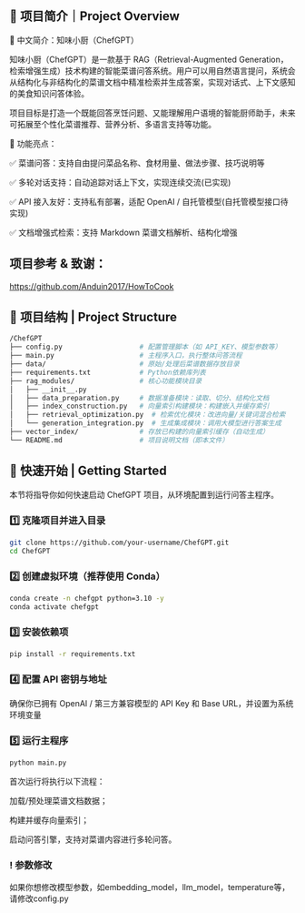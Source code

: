 ## 🧾 项目简介｜Project Overview
📌 中文简介：知味小厨（ChefGPT）

知味小厨（ChefGPT）是一款基于 RAG（Retrieval-Augmented Generation，检索增强生成）技术构建的智能菜谱问答系统。用户可以用自然语言提问，系统会从结构化与非结构化的菜谱文档中精准检索并生成答案，实现对话式、上下文感知的美食知识问答体验。

项目目标是打造一个既能回答烹饪问题、又能理解用户语境的智能厨师助手，未来可拓展至个性化菜谱推荐、营养分析、多语言支持等功能。

🌟 功能亮点：

✅ 菜谱问答：支持自由提问菜品名称、食材用量、做法步骤、技巧说明等

✅ 多轮对话支持：自动追踪对话上下文，实现连续交流(已实现)

✅ API 接入友好：支持私有部署，适配 OpenAI / 自托管模型(自托管模型接口待实现)

✅ 文档增强式检索：支持 Markdown 菜谱文档解析、结构化增强

## 项目参考 & 致谢：

https://github.com/Anduin2017/HowToCook     


## 📁 项目结构 | Project Structure

```bash
/ChefGPT
├── config.py                   # 配置管理脚本（如 API_KEY、模型参数等）
├── main.py                     # 主程序入口，执行整体问答流程
├── data/                       # 原始/处理后菜谱数据存放目录
├── requirements.txt            # Python依赖库列表
├── rag_modules/                # 核心功能模块目录
│   ├── __init__.py
│   ├── data_preparation.py     # 数据准备模块：读取、切分、结构化文档
│   ├── index_construction.py   # 向量索引构建模块：构建嵌入并缓存索引
│   ├── retrieval_optimization.py  # 检索优化模块：改进向量/关键词混合检索
│   └── generation_integration.py  # 生成集成模块：调用大模型进行答案生成
├── vector_index/               # 存放已构建的向量索引缓存（自动生成）
└── README.md                   # 项目说明文档（即本文件）
```
## 🚀 快速开始 | Getting Started

本节将指导你如何快速启动 ChefGPT 项目，从环境配置到运行问答主程序。

### 1️⃣ 克隆项目并进入目录

```bash
git clone https://github.com/your-username/ChefGPT.git
cd ChefGPT
```

### 2️⃣ 创建虚拟环境（推荐使用 Conda）

```bash
conda create -n chefgpt python=3.10 -y
conda activate chefgpt
```

### 3️⃣ 安装依赖项
```bash
pip install -r requirements.txt
```

### 4️⃣ 配置 API 密钥与地址
确保你已拥有 OpenAI / 第三方兼容模型的 API Key 和 Base URL，并设置为系统环境变量

### 5️⃣ 运行主程序
```bash
python main.py
```
首次运行将执行以下流程：

加载/预处理菜谱文档数据；

构建并缓存向量索引；

启动问答引擎，支持对菜谱内容进行多轮问答。


### ! 参数修改
如果你想修改模型参数，如embedding_model，llm_model，temperature等，请修改config.py